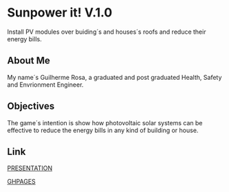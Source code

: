 # Sunpower it! V.1.0

Install PV modules over buiding´s and houses´s roofs and reduce their energy bills.

## About Me
My name´s Guilherme Rosa, a graduated and post graduated Health, Safety and Envrionment Engineer.

## Objectives
The game´s intention is show how photovoltaic solar systems can be effective to reduce the energy bills in any kind of building or house.

## Link
[PRESENTATION](https://drive.google.com/file/d/1ojgxfROFbLTQl1huZ4UcJocBQTtLYpUh/view?usp=sharing)

[GHPAGES](https://guilhermebr84.github.io/wd68pt-p1-sunpower/)
